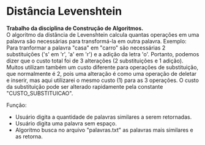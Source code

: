 <h1>Distância Levenshtein</h1>
<b>Trabalho da disciplina de Construção de Algoritmos.</b><br>
O algoritmo da distância de Levenshtein calcula quantas operações em uma palavra são necessárias para transformá-la em outra palavra. Exemplo: Para tranformar a palavra "casa" em "carro" são necessárias 2 substituições ('s' em 'r', 'a' em 'r') e a adição da letra 'o'. Portanto, podemos dizer que o custo total foi de 3 alterações (2 substituições e 1 adição). Muitos utilizam também um custo diferente para operações de substituição, que normalmente é 2, pois uma alteração é como uma operação de deletar e inserir, mas aqui utilizarei o mesmo custo (1) para as 3 operações. O custo da substituição pode ser alterado rapidamente pela constante "CUSTO_SUBSTITUICAO".

Função:<br>
<ul>
	<li>Usuário digita a quantidade de palavras similares a serem retornadas.</li>
	<li>Usuário digita uma palavra sem espaço.</li>
	<li>Algoritmo busca no arquivo "palavras.txt" as palavras mais similares e as retorna.</li>
</ul>
